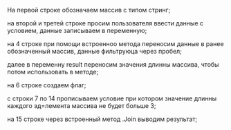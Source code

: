 На первой строке обозначаем массив с типом стринг;

на второй и третей строке просим пользователя ввести данные с условием, данные записываем в переменную;

на 4 строке при помощи встроенноо метода переносим данные в ранее обозначенный массив, данные фильтруюца через пробел;

далее в переменну result переносим значения длинны массива, чтобы потом использовать в методе;

на 6 строке создаем флаг;

с строки 7 по 14 прописываем условие при котором значение длинны каждого эд=лемента массива не будет больше 3;

на 15 строке через встроенный метод .Join выводим результат;
